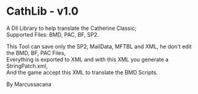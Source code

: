 # CathLib - v1.0
A Dll Library to help translate the Catherine Classic;  
Supported Files: BMD, PAC, BF, SP2.

This Tool can save only the SP2, MailData, MFTBL and XML, he don't edit the BMD, BF, PAC Files,  
Everything is exported to XML and with this XML you generate a StringPatch.xml,  
And the game accept this XML to translate the BMD Scripts.

By Marcussacana
